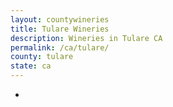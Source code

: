 ```yaml
---
layout: countywineries
title: Tulare Wineries
description: Wineries in Tulare CA
permalink: /ca/tulare/
county: tulare
state: ca
---
```

-
